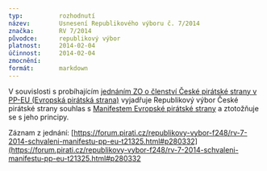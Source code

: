```yaml
---
typ:          rozhodnutí
název:        Usnesení Republikového výboru č. 7/2014
značka:       RV 7/2014
původce:      republikový výbor
platnost:     2014-02-04
účinnost:     2014-02-04
zmocnění:     
formát:       markdown
---
```


V souvislosti s probíhajícím [jednáním ZO o členství České pirátské strany v PP-EU (Evropská pirátská strana)](https://forum.pirati.cz/podatelna-republikoveho-predsednictva-f352/navrh-na-zmenu-postoje-vuci-pp-eu-t19018.html) vyjadřuje Republikový výbor České pirátské strany souhlas s [Manifestem Evropské pirátské strany](http://www.pirati.cz/zo/docs/manifestppeu) a ztotožňuje se s jeho principy.

Záznam z jednání: [https://forum.pirati.cz/republikovy-vybor-f248/rv-7-2014-schvaleni-manifestu-pp-eu-t21325.html#p280332](https://forum.pirati.cz/republikovy-vybor-f248/rv-7-2014-schvaleni-manifestu-pp-eu-t21325.html#p280332
